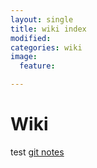 ```yaml
---
layout: single
title: wiki index
modified:
categories: wiki
image:
  feature:

---
```


# Wiki
test
[git notes](/wiki/git-notes/ "git notes")
